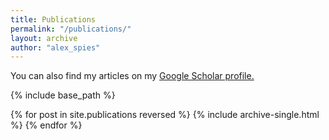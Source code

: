 ```yaml
---
title: Publications
permalink: "/publications/"
layout: archive
author: "alex_spies"
---
```


You can also find my articles on my <u><a href="https://scholar.google.com/citations?user=Jfp2pAQAAAAJ">Google Scholar profile</a>.</u>
<!-- {% if author.googlescholar %} -->
<!-- {% endif %} -->

{% include base_path %}

{% for post in site.publications reversed %}
  {% include archive-single.html %}
{% endfor %}

